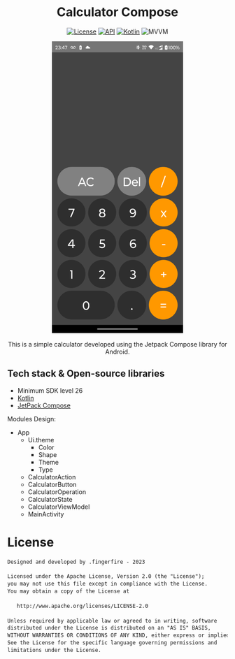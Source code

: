 <h1 align="center"> Calculator Compose </h1>

<p align="center">
  <a href="https://opensource.org/licenses/Apache-2.0"><img alt="License" src="https://img.shields.io/badge/License-Apache%202.0-blue.svg"/></a>
  <a href="https://android-arsenal.com/api?level=26"><img alt="API" src="https://img.shields.io/badge/API-26%2B-brightgreen.svg?style=flat"/></a>
  <a href="https://kotlinlang.org"><img alt="Kotlin" src="https://img.shields.io/badge/Kotlin-1.8.xx-blue"/></a>
  <img alt="MVVM" src="https://img.shields.io/badge/Jetpack Compose-Interface-orange"/>
</p>

<p align="center">
  <img src="https://github.com/marlonsantini/CalculatorCompose/blob/master/calcPhoto.png" width="300"><br>
</p>

<p align="center">
This is a simple calculator developed using the Jetpack Compose library for Android.
</p>

## Tech stack & Open-source libraries
- Minimum SDK level 26
- [Kotlin](https://kotlinlang.org/)
- [JetPack Compose](https://developer.android.com/jetpack/compose)

Modules Design:
- App
  - Ui.theme
    - Color
    - Shape
    - Theme
    - Type
   - CalculatorAction
   - CalculatorButton
   - CalculatorOperation
   - CalculatorState
   - CalculatorViewModel
   - MainActivity

# License
```xml
Designed and developed by .fingerfire - 2023 

Licensed under the Apache License, Version 2.0 (the "License");
you may not use this file except in compliance with the License.
You may obtain a copy of the License at

   http://www.apache.org/licenses/LICENSE-2.0

Unless required by applicable law or agreed to in writing, software
distributed under the License is distributed on an "AS IS" BASIS,
WITHOUT WARRANTIES OR CONDITIONS OF ANY KIND, either express or implied.
See the License for the specific language governing permissions and
limitations under the License.
```
